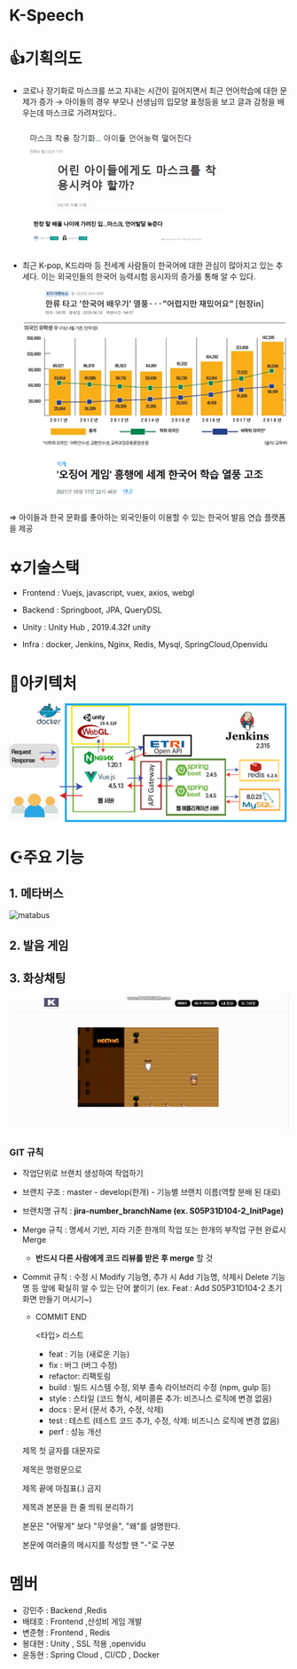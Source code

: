 # K-Speech



# 👍기획의도



- 코로나 장기화로 마스크를 쓰고 지내는 시간이 길어지면서 최근 언어학습에 대한 문제가 증가 → 아이들의 경우 부모나 선생님의 입모양 표정등을 보고 글과 감정을 배우는데 마스크로 가려져있다..
  
    ![Untitled](./readme_image/Untitled.png)
    
- 최근 K-pop, K드라마 등 전세계 사람들이 한국어에 대한 관심이 많아지고 있는 추세다. 이는 외국인들의 한국어 능력시험 응시자의 증가를 통해 알 수 있다.
  
    ![Untitled](./readme_image/Untitled%201.png)
    

⇒ 아이들과 한국 문화를 좋아하는 외국인들이 이용할 수 있는 한국어 발음 연습 플랫폼을 제공



# ✡️기술스택

- Frontend : Vuejs, javascript, vuex, axios, webgl

- Backend : Springboot, JPA, QueryDSL

- Unity : Unity Hub , 2019.4.32f  unity

- Infra : docker, Jenkins, Nginx, Redis, Mysql, SpringCloud,Openvidu

  

# 💫아키텍처

![Untitled](./readme_image/Untitled%202.png)





# ☪️주요 기능



## 1. 메타버스

![matabus](./readme_image/matabus.gif)

## 2. 발음 게임



## 3. 화상채팅

![meeting](./readme_image/meeting.gif)





### GIT 규칙

- 작업단위로 브랜치 생성하여 작업하기

- 브랜치 구조 : master - develop(한개) - 기능별 브랜치 이름(역할 분배 된 대로)

- 브랜치명 규칙 : **jira-number_branchName (ex. S05P31D104-2_InitPage)**

- Merge 규칙 : 명세서 기반, 지라 기준 한개의 작업 또는 한개의 부작업 구현 완료시 Merge

  - **반드시 다른 사람에게 코드 리뷰를 받은 후 merge** 할 것

- Commit 규칙 : 수정 시 Modify 기능명, 추가 시 Add 기능명, 삭제시 Delete 기능명 등 앞에 확실히 알 수 있는 단어 붙이기 (ex. Feat : Add S05P31D104-2 초기화면 만들기 머시기~)

  - COMMIT END

    <타입> 리스트

    - feat : 기능 (새로운 기능)
    - fix : 버그 (버그 수정)
    - refactor: 리팩토링
    - build : 빌드 시스템 수정, 외부 종속 라이브러리 수정 (npm, gulp 등)
    - style : 스타일 (코드 형식, 세미콜론 추가: 비즈니스 로직에 변경 없음)
    - docs : 문서 (문서 추가, 수정, 삭제)
    - test : 테스트 (테스트 코드 추가, 수정, 삭제: 비즈니스 로직에 변경 없음)
    - perf : 성능 개선

  제목 첫 글자를 대문자로

  제목은 명령문으로

  제목 끝에 마침표(.) 금지

  제목과 본문을 한 줄 띄워 분리하기

  본문은 "어떻게" 보다 "무엇을", "왜"를 설명한다.

  본문에 여러줄의 메시지를 작성할 땐 "-"로 구분



# 멤버

- 강민주 : Backend ,Redis
- 배태호 : Frontend ,산성비 게임 개발
- 변준형 : Frontend , Redis
- 봉대현 : Unity , SSL 적용 ,openvidu
- 윤동현 : Spring Cloud , CI/CD , Docker